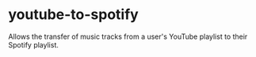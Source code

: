 # youtube-to-spotify
Allows the transfer of music tracks from a user's YouTube playlist to their Spotify playlist.
